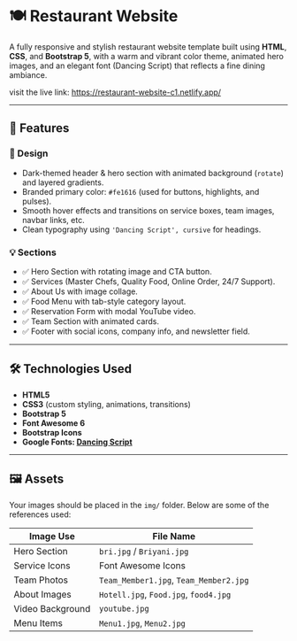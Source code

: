 # 🍽️ Restaurant Website

A fully responsive and stylish restaurant website template built 
using **HTML**, **CSS**, and **Bootstrap 5**, with a warm and vibrant color theme, 
animated hero images, and an elegant font (Dancing Script) that reflects a fine dining ambiance.

visit the live link: https://restaurant-website-c1.netlify.app/

---

## 🌟 Features

### 🎨 Design
- Dark-themed header & hero section with animated background (`rotate`) and layered gradients.
- Branded primary color: `#fe1616` (used for buttons, highlights, and pulses).
- Smooth hover effects and transitions on service boxes, team images, navbar links, etc.
- Clean typography using `'Dancing Script', cursive` for headings.

### 💡 Sections
- ✅ Hero Section with rotating image and CTA button.
- ✅ Services (Master Chefs, Quality Food, Online Order, 24/7 Support).
- ✅ About Us with image collage.
- ✅ Food Menu with tab-style category layout.
- ✅ Reservation Form with modal YouTube video.
- ✅ Team Section with animated cards.
- ✅ Footer with social icons, company info, and newsletter field.

---

## 🛠 Technologies Used

- **HTML5**
- **CSS3** (custom styling, animations, transitions)
- **Bootstrap 5**
- **Font Awesome 6**
- **Bootstrap Icons**
- **Google Fonts: [Dancing Script](https://fonts.google.com/specimen/Dancing+Script)**

---

## 🖼️ Assets

Your images should be placed in the `img/` folder. Below are some of the references used:

| Image Use        | File Name           |
|------------------|---------------------|
| Hero Section     | `bri.jpg` / `Briyani.jpg` |
| Service Icons    | Font Awesome Icons  |
| Team Photos      | `Team_Member1.jpg`, `Team_Member2.jpg` |
| About Images     | `Hotell.jpg`, `Food.jpg`, `food4.jpg` |
| Video Background | `youtube.jpg`       |
| Menu Items       | `Menu1.jpg`, `Menu2.jpg` |
